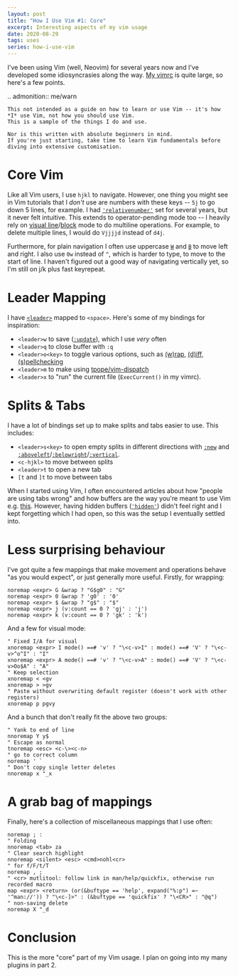 ```yaml
---
layout: post
title: "How I Use Vim #1: Core"
excerpt: Interesting aspects of my vim usage
date: 2020-08-29
tags: uses
series: how-i-use-vim
---
```


I've been using Vim (well, Neovim) for several years now and I've developed some idiosyncrasies along the way.
[My vimrc][vimrc] is quite large, so here's a few points.

[vimrc]: https://github.com/ralismark/vimfiles

<!--more-->

.. admonition:: me/warn

	This not intended as a guide on how to learn or use Vim -- it's how *I* use Vim, not how you should use Vim.
	This is a sample of the things I do and use.

	Nor is this written with absolute beginners in mind.
	If you're just starting, take time to learn Vim fundamentals before diving into extensive customisation.

# Core Vim

Like all Vim users, I use `hjkl` to navigate.
However, one thing you might see in Vim tutorials that I *don't* use are numbers with these keys -- `5j` to go down 5 lines, for example.
I had [`'relativenumber'`] set for several years, but it never felt intuitive.
This extends to operator-pending mode too -- I heavily rely on [visual line]/[block] mode to do multiline operations.
For example, to delete multiple lines, I would do `Vjjjjd` instead of `d4j`.

[`'relativenumber'`]: https://vimhelp.org/options.txt.html#%27relativenumber%27
[visual line]: https://vimhelp.org/visual.txt.html#linewise-visual
[block]: https://vimhelp.org/visual.txt.html#blockwise-visual

Furthermore, for plain navigation I often use uppercase [`W`] and [`B`] to move left and right.
I also use `0w` instead of `^`, which is harder to type, to move to the start of line.
I haven't figured out a good way of navigating vertically yet, so I'm still on j/k plus fast keyrepeat.

[`W`]: https://vimhelp.org/motion.txt.html#W
[`B`]: https://vimhelp.org/motion.txt.html#B

# Leader Mapping

I have [`<leader>`][leader] mapped to `<space>`.
Here's some of my bindings for inspiration:

[leader]: https://vimhelp.org/map.txt.html#%3CLeader%3E

- `<leader>w` to save ([`:update`]), which I use *very* often
- `<leader>q` to close buffer with `:q`
- `<leader>o<key>` to toggle various options, such as [(w)rap]['wrap'], [(d)iff]['diff'], [(s)pellchecking]['spell']
- `<leader>m` to make using [tpope/vim-dispatch]
- `<leader>x` to "run" the current file (`ExecCurrent()` in my vimrc).

[`:update`]: https://vimhelp.org/editing.txt.html#:update
['wrap']: https://vimhelp.org/options.txt.html#%27wrap%27
['diff']: https://vimhelp.org/options.txt.html#%27diff%27
['spell']: https://vimhelp.org/options.txt.html#%27spell%27
[tpope/vim-dispatch]: https://github.com/tpope/vim-dispatch

# Splits & Tabs

I have a lot of bindings set up to make splits and tabs easier to use.
This includes:

- `<leader>s<key>` to open empty splits in different directions with [`:new`] and [`:aboveleft`]/[`:belowright`]/[`:vertical`].
- `<c-hjkl>` to move between splits
- `<leader>t` to open a new tab
- `[t` and `]t` to move between tabs

[`:new`]: https://vimhelp.org/windows.txt.html#:new
[`:aboveleft`]: https://vimhelp.org/windows.txt.html#:aboveleft
[`:belowright`]: https://vimhelp.org/windows.txt.html#:belowright
[`:vertical`]: https://vimhelp.org/windows.txt.html#:vertical

When I started using Vim, I often encountered articles about how "people are using tabs wrong" and how buffers are the way you're meant to use Vim e.g. [this][tab-buffer-1].
However, having hidden buffers ([`'hidden'`]) didn't feel right and I kept forgetting which I had open, so this was the setup I eventually settled into.

[`'hidden'`]: https://vimhelp.org/options.txt.html#%27hidden%27
[tab-buffer-1]: https://stackoverflow.com/a/103590/6936976

# Less surprising behaviour

I've got quite a few mappings that make movement and operations behave "as you would expect", or just generally more useful.
Firstly, for wrapping:

```vim
noremap <expr> G &wrap ? "G$g0" : "G"
noremap <expr> 0 &wrap ? 'g0' : '0'
noremap <expr> $ &wrap ? "g$" : "$"
noremap <expr> j (v:count == 0 ? 'gj' : 'j')
noremap <expr> k (v:count == 0 ? 'gk' : 'k')
```

And a few for visual mode:

```vim
" Fixed I/A for visual
xnoremap <expr> I mode() ==# 'v' ? "\<c-v>I" : mode() ==# 'V' ? "\<c-v>^o^I" : "I"
xnoremap <expr> A mode() ==# 'v' ? "\<c-v>A" : mode() ==# 'V' ? "\<c-v>Oo$A" : "A"
" Keep selection
xnoremap < <gv
xnoremap > >gv
" Paste without overwriting default register (doesn't work with other registers)
xnoremap p pgvy
```

And a bunch that don't really fit the above two groups:

```vim
" Yank to end of line
nnoremap Y y$
" Escape as normal
tnoremap <esc> <c-\><c-n>
" go to correct column
noremap ' `
" Don't copy single letter deletes
nnoremap x "_x
```

# A grab bag of mappings

Finally, here's a collection of miscellaneous mappings that I use often:

```vim
noremap ; :
" Folding
nnoremap <tab> za
" Clear search highlight
nnoremap <silent> <esc> <cmd>nohl<cr>
" for f/F/t/T
noremap , ;
" <cr> mutlitool: follow link in man/help/quickfix, otherwise run recorded macro
map <expr> <return> (or(&buftype == 'help', expand("%:p") =~ '^man://')) ? "\<c-]>" : (&buftype == 'quickfix' ? "\<CR>" : "@q")
" non-saving delete
noremap X "_d
```

# Conclusion

This is the more "core" part of my Vim usage.
I plan on going into my many plugins in part 2.
